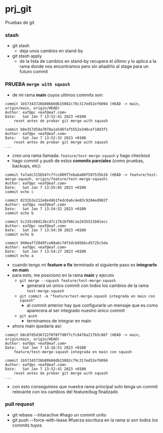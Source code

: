 # prj_git
Pruebas de git

### stash
- git stash
  - deja unos cambios en stand-by 
- git stash apply
  - de la lista de cambios en stand-by recupera el último y lo aplica a la rama donde nos encontramos pero sin añadirlo al stage para un futuro commit 

### PRUEBA `merge with squash`
- de mi rama **main** cuyos ultimos commits son:
```
commit 1b57343726b80b60db15082c79c317ed52ef6094 (HEAD -> main, origin/main, origin/HEAD)
Author: eaf@pc <eaf@eaf.com>
Date:   Sat Jan 7 13:52:41 2023 +0100
    reset antes de probar git merge with squash

commit b0e357d58a7078a1e5d6faf5552e340cef10d3f1
Author: eaf@pc <eaf@eaf.com>
Date:   Sat Jan 7 13:52:32 2023 +0100
    reset antes de probar git merge with squash
...
```
- creo una rama llamada: `feature/test-merge-squash` y hago checkout
- hago commit y push de estos **commits parciales** (como pruebas, backups, etc):
```
commit fa7adc315b547cffcc08977ebaba80f597535b16 (HEAD -> feature/test-merge-squash, origin/feature/test-merge-squash)
Author: eaf@pc <eaf@eaf.com>
Date:   Sat Jan 7 13:55:05 2023 +0100
commit echo c

commit 8232b2e212e8ed4b1fedc6a6c4e83c9204ed982f
Author: eaf@pc <eaf@eaf.com>
Date:   Sat Jan 7 13:54:52 2023 +0100
commit echo b

commit 5c235c68d13bcd7c17b1bf98c1e2435521b81ecc
Author: eaf@pc <eaf@eaf.com>
Date:   Sat Jan 7 13:54:39 2023 +0100
commit echo b

commit 940eaf72049fce08abc7df3dcb85bbcd5725c5da
Author: eaf@pc <eaf@eaf.com>
Date:   Sat Jan 7 13:54:27 2023 +0100
commit echo a
```
- cuando tengo mi **feature o fix** terminado el siguiente paso es **integrarlo en main**
- para esto, me posiciono en la rama **main** y ejecuto
  - `git merge --squash feature/test-merge-squash`
    - generará un único commit con todos los cambios de la rama `test-merge-squash`
  - `git commit -m "feature/test-merge-squash integrada en main con squash"`  
    - al commit anterior hay que configurarle un mensaje que es como aparecera al ser integrado nuestro único commit
  - `git push`
    - terminamos de integrar en main
- ahora main quedaría así:
```
commit b8c87d5d36722f078f7d0f7cfc8476a21fb5c86f (HEAD -> main, origin/main, origin/HEAD)
Author: eaf@pc <eaf@eaf.com>
Date:   Sat Jan 7 14:16:51 2023 +0100
    feature/test-merge-squash integrada en main con squash

commit 1b57343726b80b60db15082c79c317ed52ef6094
Author: eaf@pc <eaf@eaf.com>
Date:   Sat Jan 7 13:52:41 2023 +0100
    reset antes de probar git merge with squash
...
```
- con esto conseguimos que nuestra rama principal solo tenga un commit relevante con los cambios del feature/bug finalizado

### pull request
- git rebase --intaractive #hago un commit unito
- git push --force-with-lease #fuerza escritura en la rama si son todos los commits tuyos
